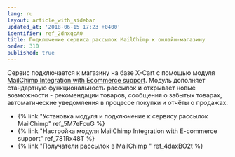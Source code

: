 ```yaml
---
lang: ru
layout: article_with_sidebar
updated_at: '2018-06-15 17:23 +0400'
identifier: ref_2dnxqcA0
title: Подключение сервиса рассылок MailChimp к онлайн-магазину
order: 310
published: true
---
```

Сервис подключается к магазину на базе Х-Cart с помощью модуля [MailChimp Integration with Ecommerce support](https://market.x-cart.com/addons/mailchimp-integration-with-e-commerce.html "Подключение сервиса рассылок MailChimp к онлайн-магазину"). Модуль дополняет  стандартную функциональность рассылок и открывает новые возможности - рекомендации товаров, сообщения о забытых товарах, автоматические уведомления в процессе покупки и отчёты о продажах.

*   {% link "Установка модуля и подключение к сервису рассылок MailChimp" ref_5M7eFcuG %}
*   {% link "Настройка модуля MailChimp Integration with E-commerce support" ref_781Rx48T %}
*   {% link "Получатели рассылок в MailChimp " ref_4daxBO2t %}
